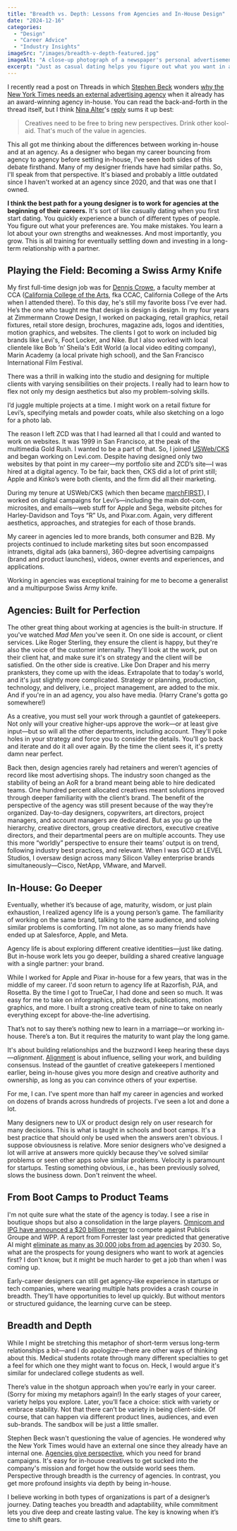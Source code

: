 ```yaml
---
title: "Breadth vs. Depth: Lessons from Agencies and In-House Design"
date: "2024-12-16"
categories: 
  - "Design"
  - "Career Advice"
  - "Industry Insights"
imageSrc: "/images/breadth-v-depth-featured.jpg"
imageAlt: "A close-up photograph of a newspaper's personal advertisements section, with one listing circled in red ink. The circled ad is titled \"DESIGN NOMAD\" and cleverly frames a designer's job search as a personal ad, comparing agency work to casual dating and seeking an in-house position as a long-term relationship. The surrounding text shows other personal ads in small, dense print arranged in multiple columns."
excerpt: "Just as casual dating helps you figure out what you want in a relationship, working at agencies early in your design career lets you explore different styles, clients, and problems before settling down in-house. Drawing from my nearly three decades of experience on both sides, I've learned there's real value in starting broad before going deep."
---
```


I recently read a post on Threads in which [Stephen Beck](https://www.threads.net/@stephenbeck?igshid=NTc4MTIwNjQ2YQ==) wonders [why the New York Times needs an external advertising agency](https://www.threads.net/@stephenbeck/post/DDivceSsyfp?xmt=AQGzet9VBi78ZhthMirmsQ71B1UH_XaW8b1XLinW1u_M-A) when it already has an award-winning agency in-house. You can read the back-and-forth in the thread itself, but I think [Nina Alter](https://www.threads.net/@ninavizz?igshid=NTc4MTIwNjQ2YQ==)'s [reply](https://www.threads.net/@ninavizz/post/DDi371WRo3x?xmt=AQGzKDlxHgr1JSHETWBixSnR4hB5d0fSS9n0SiWfA8lxHg) sums it up best:

> Creatives need to be free to bring new perspectives. Drink other kool-aid. That's much of the value in agencies.

This all got me thinking about the differences between working in-house and at an agency. As a designer who began my career bouncing from agency to agency before settling in-house, I’ve seen both sides of this debate firsthand. Many of my designer friends have had similar paths. So, I'll speak from that perspective. It's biased and probably a little outdated since I haven't worked at an agency since 2020, and that was one that I owned.

**I think the best path for a young designer is to work for agencies at the beginning of their careers.** It's sort of like casually dating when you first start dating. You quickly experience a bunch of different types of people. You figure out what your preferences are. You make mistakes. You learn a lot about your own strengths and weaknesses. And most importantly, you grow. This is all training for eventually settling down and investing in a long-term relationship with a partner.

## Playing the Field: Becoming a Swiss Army Knife

My first full-time design job was for [Dennis Crowe](https://www.vehiclesf.com/about), a faculty member at CCA ([California College of the Arts](https://www.cca.edu/), fka CCAC, California College of the Arts when I attended there). To this day, he's still my favorite boss I've ever had. He’s the one who taught me that design is design is design. In my four years at Zimmermann Crowe Design, I worked on packaging, retail graphics, retail fixtures, retail store design, brochures, magazine ads, logos and identities, motion graphics, and websites. The clients I got to work on included big brands like Levi's, Foot Locker, and Nike. But I also worked with local clientele like Bob ’n’ Sheila's Edit World (a local video editing company), Marin Academy (a local private high school), and the San Francisco International Film Festival.

There was a thrill in walking into the studio and designing for multiple clients with varying sensibilities on their projects. I really had to learn how to flex not only my design aesthetics but also my problem-solving skills.

I’d juggle multiple projects at a time. I might work on a retail fixture for Levi’s, specifying metals and powder coats, while also sketching on a logo for a photo lab.

The reason I left ZCD was that I had learned all that I could and wanted to work on websites. It was 1999 in San Francisco, at the peak of the multimedia Gold Rush. I wanted to be a part of that. So, I joined [USWeb/CKS](https://www.cnet.com/tech/tech-industry/usweb-cks-complete-merger-deal/) and began working on Levi.com. Despite having designed only two websites by that point in my career—my portfolio site and ZCD’s site—I was hired at a digital agency. To be fair, back then, CKS did a lot of print still; Apple and Kinko’s were both clients, and the firm did all their marketing.

During my tenure at USWeb/CKS (which then became [marchFIRST](https://signalvnoise.com/posts/2184-marchfirst)), I worked on digital campaigns for Levi’s—including the main dot-com, microsites, and emails—web stuff for Apple and Sega, website pitches for Harley-Davidson and Toys “R” Us, and Pixar.com. Again, very different aesthetics, approaches, and strategies for each of those brands.

My career in agencies led to more brands, both consumer and B2B. My projects continued to include marketing sites but soon encompassed intranets, digital ads (aka banners), 360-degree advertising campaigns (brand and product launches), videos, owner events and experiences, and applications.

Working in agencies was exceptional training for me to become a generalist and a multipurpose Swiss Army knife.

## Agencies: Built for Perfection

The other great thing about working at agencies is the built-in structure. If you've watched *Mad Men* you've seen it. On one side is account, or client services. Like Roger Sterling, they ensure the client is happy, but they're also the voice of the customer internally. They'll look at the work, put on their client hat, and make sure it's on strategy and the client will be satisfied. On the other side is creative. Like Don Draper and his merry pranksters, they come up with the ideas. Extrapolate that to today's world, and it's just slightly more complicated. Strategy or planning, production, technology, and delivery, i.e., project management, are added to the mix. And if you're in an ad agency, you also have media. (Harry Crane's gotta go somewhere!)

As a creative, you must sell your work through a gauntlet of gatekeepers. Not only will your creative higher-ups approve the work—or at least give input—but so will all the other departments, including account. They'll poke holes in your strategy and force you to consider the details. You'll go back and iterate and do it all over again. By the time the client sees it, it's pretty damn near perfect.

Back then, design agencies rarely had retainers and weren’t agencies of record like most advertising shops. The industry soon changed as the stability of being an AoR for a brand meant being able to hire dedicated teams. One hundred percent allocated creatives meant solutions improved through deeper familiarity with the client’s brand. The benefit of the perspective of the agency was still present because of the way they’re organized. Day-to-day designers, copywriters, art directors, project managers, and account managers are dedicated. But as you go up the hierarchy, creative directors, group creative directors, executive creative directors, and their departmental peers are on multiple accounts. They use this more “worldly” perspective to ensure their teams’ output is on trend, following industry best practices, and relevant. When I was GCD at LEVEL Studios, I oversaw design across many Silicon Valley enterprise brands simultaneously—Cisco, NetApp, VMware, and Marvell.

## In-House: Go Deeper

Eventually, whether it’s because of age, maturity, wisdom, or just plain exhaustion, I realized agency life is a young person’s game. The familiarity of working on the same brand, talking to the same audience, and solving similar problems is comforting. I’m not alone, as so many friends have ended up at Salesforce, Apple, and Meta.

Agency life is about exploring different creative identities—just like dating. But in-house work lets you go deeper, building a shared creative language with a single partner: your brand.

While I worked for Apple and Pixar in-house for a few years, that was in the middle of my career. I'd soon return to agency life at Razorfish, PJA, and Rosetta. By the time I got to TrueCar, I had done and seen so much. It was easy for me to take on inforgraphics, pitch decks, publications, motion graphics, and more. I built a strong creative team of nine to take on nearly everything except for above-the-line advertising.

That’s not to say there’s nothing new to learn in a marriage—or working in-house. There’s a ton. But it requires the maturity to want play the long game.

It's about building relationships and the buzzword I keep hearing these days—*alignment*. [Alignment](https://trends.uxdesign.cc/2025#block-yui_3_17_2_1_1731602933843_62418) is about influence, selling your work, and building consensus. Instead of the gauntlet of creative gatekeepers I mentioned earlier, being in-house gives you more design and creative authority and ownership, as long as you can convince others of your expertise.

For me, I can. I've spent more than half my career in agencies and worked on dozens of brands across hundreds of projects. I've seen a lot and done a lot.

Many designers new to UX or product design rely on user research for many decisions. This is what is taught in schools and boot camps. It's a best practice that should only be used when the answers aren't obvious. I suppose obviousness is relative. More senior designers who've designed a lot will arrive at answers more quickly because they've solved similar problems or seen other apps solve similar problems. Velocity is paramount for startups. Testing something obvious, i.e., has been previously solved, slows the business down. Don't reinvent the wheel.

## From Boot Camps to Product Teams

I'm not quite sure what the state of the agency is today. I see a rise in boutique shops but also a consolidation in the large players. [Omnicom and IPG have announced a $20 billion merger](https://www.wsj.com/business/media/advertising-firms-omnicom-and-interpublic-nearing-merger-that-would-reshape-industry-a2dd2286) to compete against Publicis Groupe and WPP. A report from Forrester last year predicted that generative AI might [eliminate as many as 30,000 jobs from ad agencies](https://www.forrester.com/press-newsroom/forrester-agency-ai-workforce-2030/?mod=ANLink) by 2030. So, what are the prospects for young designers who want to work at agencies first? I don't know, but it might be much harder to get a job than when I was coming up.

Early-career designers can still get agency-like experience in startups or tech companies, where wearing multiple hats provides a crash course in breadth. They’ll have opportunities to level up quickly. But without mentors or structured guidance, the learning curve can be steep.

## Breadth and Depth

While I might be stretching this metaphor of short-term versus long-term relationships a bit—and I do apologize—there are other ways of thinking about this. Medical students rotate through many different specialties to get a feel for which one they might want to focus on. Heck, I would argue it's similar for undeclared college students as well.

There’s value in the shotgun approach when you’re early in your career. (Sorry for mixing my metaphors again!) In the early stages of your career, variety helps you explore. Later, you’ll face a choice: stick with variety or embrace stability. Not that there can’t be variety in being client-side. Of course, that can happen via different product lines, audiences, and even sub-brands. The sandbox will be just a little smaller.

Stephen Beck wasn't questioning the value of agencies. He wondered why the New York Times would have an external one since they already have an internal one. [Agencies give perspective](https://www.threads.net/@lunarboy/post/DDjBBoMRf5u?xmt=AQGz-x_NmlnequxyZydIb77oAQTVgkAAKGFh3y3xFLV1_g), which you need for brand campaigns. It's easy for in-house creatives to get sucked into the company's mission and forget how the outside world sees them. Perspective through breadth is the currency of agencies. In contrast, you get more profound insights via depth by being in-house.

I believe working in both types of organizations is part of a designer’s journey. Dating teaches you breadth and adaptability, while commitment lets you dive deep and create lasting value. The key is knowing when it’s time to shift gears.